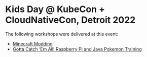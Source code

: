 # Kids Day @ KubeCon + CloudNativeCon, Detroit 2022

The following workshops were delivered at this event:

* [Minecraft Modding](minecraft-modding.md)
* [Gotta Catch ‘Em All! Raspberry Pi and Java Pokemon Training](raspberry-pi-pokemon.md)
